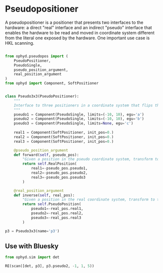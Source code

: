 # Pseudopositioner

A pseudopositioner is a positioner that presents two interfaces to the hardware:
a direct "real" interface and an indirect "pseudo" interface that enables the
hardware to be read and moved in coordinate system different from the literal
one exposed by the hardware. One important use case is HKL scanning.

```py

from ophyd.pseudopos import (
    PseudoPositioner,
    PseudoSingle,
    pseudo_position_argument,
    real_position_argument
)
from ophyd import Component, SoftPositioner


class Pseudo3x3(PseudoPositioner):
    """
    Interface to three positioners in a coordinate system that flips the sign.
    """
    pseudo1 = Component(PseudoSingle, limits=(-10, 10), egu='a')
    pseudo2 = Component(PseudoSingle, limits=(-10, 10), egu='b')
    pseudo3 = Component(PseudoSingle, limits=None, egu='c')
    
    real1 = Component(SoftPositioner, init_pos=0.)
    real2 = Component(SoftPositioner, init_pos=0.)
    real3 = Component(SoftPositioner, init_pos=0.)

    @pseudo_position_argument
    def forward(self, pseudo_pos):
        "Given a position in the pseudo coordinate system, transform to the real coordinate system."
        return self.RealPosition(
            real1=-pseudo_pos.pseudo1,
            real2=-pseudo_pos.pseudo2,
            real3=-pseudo_pos.pseudo3
        )

    @real_position_argument
    def inverse(self, real_pos):
        "Given a position in the real coordinate system, transform to the pseudo coordinate system."
        return self.PseudoPosition(
            pseudo1=-real_pos.real1,
            pseudo2=-real_pos.real2,
            pseudo3=-real_pos.real3
        )

p3 = Pseudo3x3(name='p3')
```

## Use with Bluesky

```py
from ophyd.sim import det

RE(scan([det, p3], p3.pseudo2, -1, 1, 5))
```
